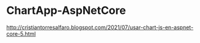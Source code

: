 # ChartApp-AspNetCore
http://cristiantorresalfaro.blogspot.com/2021/07/usar-chart-js-en-aspnet-core-5.html
